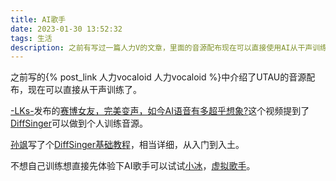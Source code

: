```yaml
---
title: AI歌手
date: 2023-01-30 13:52:32
tags: 生活
description: 之前有写过一篇人力V的文章，里面的音源配布现在可以直接使用AI从干声训练。
---
```


之前写的{% post_link 人力vocaloid 人力vocaloid %}中介绍了UTAU的音源配布，现在可以直接从干声训练了。

[-LKs-](https://space.bilibili.com/125526)发布的[赛博女友，完美变声，如今AI语音有多超乎想象?](https://www.bilibili.com/video/BV1uM411t7ZJ)这个视频提到了[DiffSinger](https://github.com/openvpi/DiffSinger)可以做到个人训练音源。

[孙飒](https://www.qfssr.cn/)写了个[DiffSinger基础教程](https://www.yuque.com/sunsa-i3ayc/sivu7h)，相当详细，从入门到入土。

不想自己训练想直接先体验下AI歌手可以试试[小冰](https://singer.xiaoice.com/)，[虚拟歌手](http://www.aisingers.com/)。
